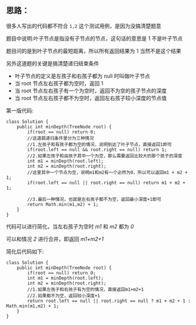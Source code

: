 ## 思路：

很多人写出的代码都不符合 `1,2` 这个测试用例，是因为没搞清楚题意

题目中说明:叶子节点是指没有子节点的节点，这句话的意思是 1 不是叶子节点

题目问的是到叶子节点的最短距离，所以所有返回结果为 1 当然不是这个结果

另外这道题的关键是搞清楚递归结束条件

- 叶子节点的定义是左孩子和右孩子都为 null 时叫做叶子节点
- 当 root 节点左右孩子都为空时，返回 1
- 当 root 节点左右孩子有一个为空时，返回不为空的孩子节点的深度
- 当 root 节点左右孩子都不为空时，返回左右孩子较小深度的节点值

第一版代码:

```
class Solution {
    public int minDepth(TreeNode root) {
        if(root == null) return 0;
        //这道题递归条件里分为三种情况
        //1.左孩子和有孩子都为空的情况，说明到达了叶子节点，直接返回1即可
        if(root.left == null && root.right == null) return 1;
        //2.如果左孩子和由孩子其中一个为空，那么需要返回比较大的那个孩子的深度        
        int m1 = minDepth(root.left);
        int m2 = minDepth(root.right);
        //这里其中一个节点为空，说明m1和m2有一个必然为0，所以可以返回m1 + m2 + 1;
        if(root.left == null || root.right == null) return m1 + m2 + 1;
        
        //3.最后一种情况，也就是左右孩子都不为空，返回最小深度+1即可
        return Math.min(m1,m2) + 1; 
    }
}
```

代码可以进行简化，当左右孩子为空时 *m1* 和 *m2* 都为 *0*

可以和情况 *2* 进行合并，即返回 *m1+m2+1*

简化后代码如下:

```
class Solution {
    public int minDepth(TreeNode root) {
        if(root == null) return 0;
        int m1 = minDepth(root.left);
        int m2 = minDepth(root.right);
        //1.如果左孩子和右孩子有为空的情况，直接返回m1+m2+1
        //2.如果都不为空，返回较小深度+1
        return root.left == null || root.right == null ? m1 + m2 + 1 : Math.min(m1,m2) + 1;
    }
}
```

